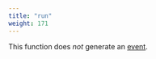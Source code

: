 ```yaml
---
title: "run"
weight: 171
---
```


This function does *not* generate an [event](../../overview/events).

